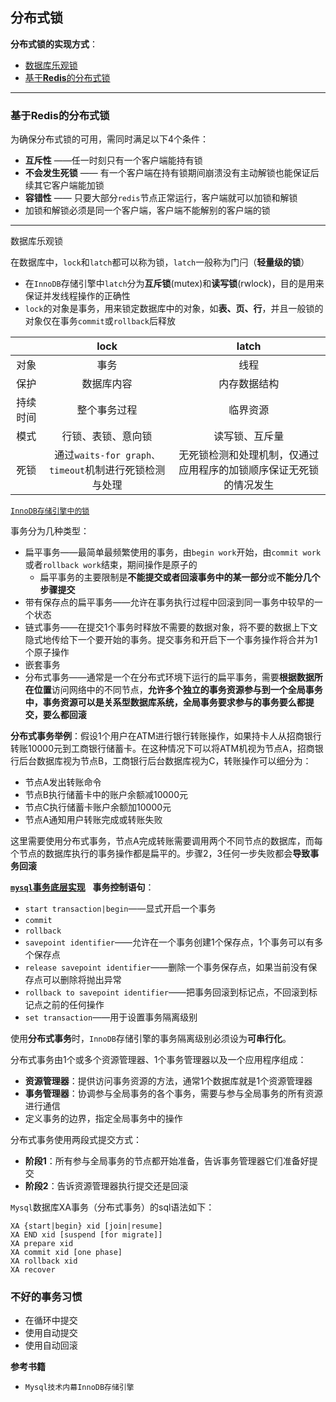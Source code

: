 ## 分布式锁

**分布式锁的实现方式**：

+ <a href="#dbLock">数据库乐观锁</a>
+ <a href="#redisLock">基于**Redis**的分布式锁</a>


----

### <a name="redisLock">基于**Redis**的分布式锁</a>

为确保分布式锁的可用，需同时满足以下4个条件：

+ **互斥性** ——任一时刻只有一个客户端能持有锁
+ **不会发生死锁** —— 有一个客户端在持有锁期间崩溃没有主动解锁也能保证后续其它客户端能加锁
+ **容错性** —— 只要大部分`redis`节点正常运行，客户端就可以加锁和解锁
+ 加锁和解锁必须是同一个客户端，客户端不能解别的客户端的锁






----

<a name="dbLock">数据库乐观锁</a>

在数据库中，`lock`和`latch`都可以称为锁，`latch`一般称为门闩（**轻量级的锁**）

+ 在`InnoDB`存储引擎中`latch`分为**互斥锁**(mutex)和**读写锁**(rwlock)，目的是用来保证并发线程操作的正确性
+ `lock`的对象是事务，用来锁定数据库中的对象，如**表、页、行**，并且一般锁的对象仅在事务`commit`或`rollback`后释放





|      |                  lock                  |               latch               |
| :--: | :------------------------------------: | :-------------------------------: |
|  对象  |                   事务                   |                线程                 |
|  保护  |                 数据库内容                  |              内存数据结构               |
| 持续时间 |                 整个事务过程                 |               临界资源                |
|  模式  |               行锁、表锁、意向锁                |              读写锁、互斥量              |
|  死锁  | 通过`waits-for graph、timeout`机制进行死锁检测与处理 | 无死锁检测和处理机制，仅通过应用程序的加锁顺序保证无死锁的情况发生 |



<a href="https://github.com/HurricanGod/Home/blob/master/mysql/InnoDB%E5%AD%98%E5%82%A8%E5%BC%95%E6%93%8E.md#InnodbLock">`InnoDB存储引擎中的锁`</a>



事务分为几种类型：

+ 扁平事务——最简单最频繁使用的事务，由`begin work`开始，由`commit work`或者`rollback work`结束，期间操作是原子的
  + 扁平事务的主要限制是**不能提交或者回滚事务中的某一部分**或**不能分几个步骤提交**
+ 带有保存点的扁平事务——允许在事务执行过程中回滚到同一事务中较早的一个状态
+ 链式事务——在提交1个事务时释放不需要的数据对象，将不要的数据上下文隐式地传给下一个要开始的事务。提交事务和开启下一个事务操作将合并为1个原子操作
+ 嵌套事务
+ 分布式事务——通常是一个在分布式环境下运行的扁平事务，需要**根据数据所在位置**访问网络中的不同节点，**允许多个独立的事务资源参与到一个全局事务中，事务资源可以是关系型数据库系统，全局事务要求参与的事务要么都提交，要么都回滚**



**分布式事务举例**：假设1个用户在ATM进行银行转账操作，如果持卡人从招商银行转账10000元到工商银行储蓄卡。在这种情况下可以将ATM机视为节点A，招商银行后台数据库视为节点B，工商银行后台数据库视为C，转账操作可以细分为：

+ 节点A发出转账命令
+ 节点B执行储蓄卡中的账户余额减10000元
+ 节点C执行储蓄卡账户余额加10000元
+ 节点A通知用户转账完成或转账失败

这里需要使用分布式事务，节点A完成转账需要调用两个不同节点的数据库，而每个节点的数据库执行的事务操作都是扁平的。步骤2，3任何一步失败都会**导致事务回滚**

<a href="https://github.com/HurricanGod/Home/blob/master/mysql/mysqlTransactionImpl.md">**`mysql`事务底层实现**</a>
 
**事务控制语句**：

+ `start transaction|begin`——显式开启一个事务
+ `commit`
+ `rollback`
+ `savepoint identifier`——允许在一个事务创建1个保存点，1个事务可以有多个保存点
+ `release savepoint identifier`——删除一个事务保存点，如果当前没有保存点可以删除将抛出异常
+ `rollback to savepoint identifier`——把事务回滚到标记点，不回滚到标记点之前的任何操作
+ `set transaction`——用于设置事务隔离级别





使用**分布式事务**时，`InnoDB`存储引擎的事务隔离级别必须设为**可串行化**。

分布式事务由1个或多个资源管理器、1个事务管理器以及一个应用程序组成：

+ **资源管理器**：提供访问事务资源的方法，通常1个数据库就是1个资源管理器
+ **事务管理器**：协调参与全局事务的各个事务，需要与参与全局事务的所有资源进行通信
+ 定义事务的边界，指定全局事务中的操作





分布式事务使用两段式提交方式：

+ **阶段1**：所有参与全局事务的节点都开始准备，告诉事务管理器它们准备好提交
+ **阶段2**：告诉资源管理器执行提交还是回滚





`Mysql`数据库XA事务（分布式事务）的sql语法如下：

```mysql
XA {start|begin} xid [join|resume]
XA END xid [suspend [for migrate]]
XA prepare xid
XA commit xid [one phase]
XA rollback xid
XA recover
```





### 不好的事务习惯

+ 在循环中提交
+ 使用自动提交
+ 使用自动回滚







**参考书籍**

+ `Mysql技术内幕InnoDB存储引擎`
